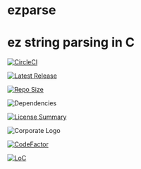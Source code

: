 # ezparse
ez string parsing in C
==========

[![CircleCI](https://img.shields.io/circleci/build/github/InnovAnon-Inc/ezparse?color=%23FF1100&logo=InnovAnon%2C%20Inc.&logoColor=%23FF1133&style=plastic)](https://circleci.com/gh/InnovAnon-Inc/ezparse)

[![Latest Release](https://img.shields.io/github/commits-since/InnovAnon-Inc/ezparse/latest?color=%23FF1100&include_prereleases&logo=InnovAnon%2C%20Inc.&logoColor=%23FF1133&style=plastic)](https://github.com/InnovAnon-Inc/ezparse/releases/latest)

[![Repo Size](https://img.shields.io/github/repo-size/InnovAnon-Inc/ezparse?color=%23FF1100&logo=InnovAnon%2C%20Inc.&logoColor=%23FF1133&style=plastic)](https://github.com/InnovAnon-Inc/ezparse)

![Dependencies](https://img.shields.io/librariesio/github/InnovAnon-Inc/ezparse?color=%23FF1100&style=plastic)

[![License Summary](https://img.shields.io/github/license/InnovAnon-Inc/ezparse?color=%23FF1100&label=Free%20Code%20for%20a%20Free%20World%21&logo=InnovAnon%2C%20Inc.&logoColor=%23FF1133&style=plastic)](https://tldrlegal.com/license/unlicense#summary)

![Corporate Logo](https://i.imgur.com/UD8y4Is.gif)

[![CodeFactor](https://www.codefactor.io/repository/github/InnovAnon-Inc/ezparse/badge)](https://www.codefactor.io/repository/github/InnovAnon-Inc/ezparse)

[![LoC](https://tokei.rs/b1/github/InnovAnon-Inc/ezparse?category=code)](https://github.com/InnovAnon-Inc/ezparse)

